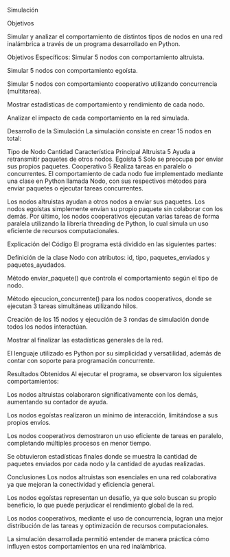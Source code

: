 
Simulación 

Objetivos

Simular y analizar el comportamiento de distintos tipos de nodos en una red inalámbrica a través de un programa desarrollado en Python.

Objetivos Específicos:
Simular 5 nodos con comportamiento altruista.

Simular 5 nodos con comportamiento egoísta.

Simular 5 nodos con comportamiento cooperativo utilizando concurrencia (multitarea).

Mostrar estadísticas de comportamiento y rendimiento de cada nodo.

Analizar el impacto de cada comportamiento en la red simulada.

Desarrollo de la Simulación
La simulación consiste en crear 15 nodos en total:

Tipo de Nodo	Cantidad	Característica Principal
Altruista	5	Ayuda a retransmitir paquetes de otros nodos.
Egoísta	5	Solo se preocupa por enviar sus propios paquetes.
Cooperativo	5	Realiza tareas en paralelo o concurrentes.
El comportamiento de cada nodo fue implementado mediante una clase en Python llamada Nodo, con sus respectivos métodos para enviar paquetes o ejecutar tareas concurrentes.

Los nodos altruistas ayudan a otros nodos a enviar sus paquetes. Los nodos egoístas simplemente envían su propio paquete sin colaborar con los demás. Por último, los nodos cooperativos ejecutan varias tareas de forma paralela utilizando la librería threading de Python, lo cual simula un uso eficiente de recursos computacionales.

Explicación del Código
El programa está dividido en las siguientes partes:

Definición de la clase Nodo con atributos: id, tipo, paquetes_enviados y paquetes_ayudados.

Método enviar_paquete() que controla el comportamiento según el tipo de nodo.

Método ejecucion_concurrente() para los nodos cooperativos, donde se ejecutan 3 tareas simultáneas utilizando hilos.

Creación de los 15 nodos y ejecución de 3 rondas de simulación donde todos los nodos interactúan.

Mostrar al finalizar las estadísticas generales de la red.

El lenguaje utilizado es Python por su simplicidad y versatilidad, además de contar con soporte para programación concurrente.

Resultados Obtenidos
Al ejecutar el programa, se observaron los siguientes comportamientos:

Los nodos altruistas colaboraron significativamente con los demás, aumentando su contador de ayuda.

Los nodos egoístas realizaron un mínimo de interacción, limitándose a sus propios envíos.

Los nodos cooperativos demostraron un uso eficiente de tareas en paralelo, completando múltiples procesos en menor tiempo.

Se obtuvieron estadísticas finales donde se muestra la cantidad de paquetes enviados por cada nodo y la cantidad de ayudas realizadas.

Conclusiones
Los nodos altruistas son esenciales en una red colaborativa ya que mejoran la conectividad y eficiencia general.

Los nodos egoístas representan un desafío, ya que solo buscan su propio beneficio, lo que puede perjudicar el rendimiento global de la red.

Los nodos cooperativos, mediante el uso de concurrencia, logran una mejor distribución de las tareas y optimización de recursos computacionales.

La simulación desarrollada permitió entender de manera práctica cómo influyen estos comportamientos en una red inalámbrica.

